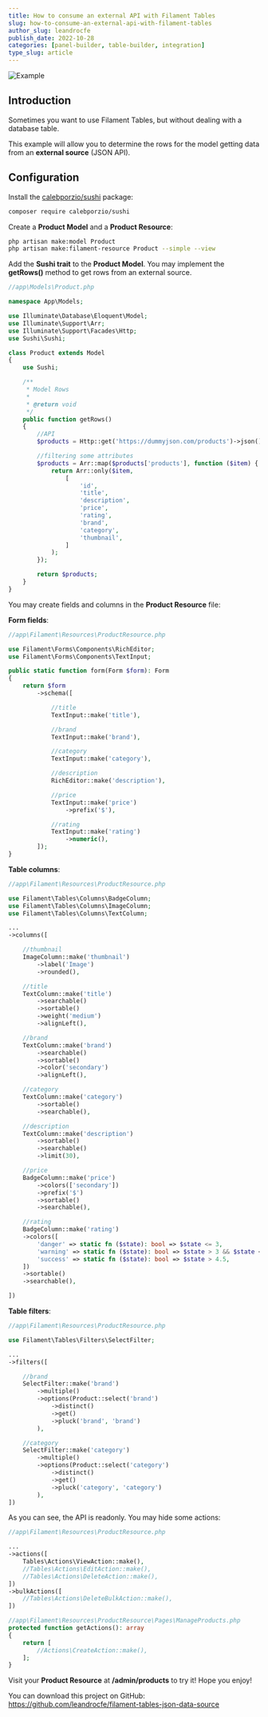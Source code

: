 ```yaml
---
title: How to consume an external API with Filament Tables
slug: how-to-consume-an-external-api-with-filament-tables
author_slug: leandrocfe
publish_date: 2022-10-28
categories: [panel-builder, table-builder, integration]
type_slug: article
---
```


![Example](https://raw.githubusercontent.com/leandrocfe/filament-tables-json-data-source/master/screenshots/example.jpg)

## Introduction

Sometimes you want to use Filament Tables, but without dealing with a database table.

This example will allow you to determine the rows for the model getting data from an **external source** (JSON API).

## Configuration

Install the [calebporzio/sushi](https://github.com/calebporzio/sushi) package:

```bash
composer require calebporzio/sushi
```

Create a **Product Model** and a **Product Resource**:

```bash
php artisan make:model Product
php artisan make:filament-resource Product --simple --view
```

Add the **Sushi trait** to the **Product Model**. You may implement the **getRows()** method to get rows from an external source.

```php
//app\Models\Product.php

namespace App\Models;

use Illuminate\Database\Eloquent\Model;
use Illuminate\Support\Arr;
use Illuminate\Support\Facades\Http;
use Sushi\Sushi;

class Product extends Model
{
    use Sushi;

    /**
     * Model Rows
     *
     * @return void
     */
    public function getRows()
    {
        //API
        $products = Http::get('https://dummyjson.com/products')->json();

        //filtering some attributes
        $products = Arr::map($products['products'], function ($item) {
            return Arr::only($item,
                [
                    'id',
                    'title',
                    'description',
                    'price',
                    'rating',
                    'brand',
                    'category',
                    'thumbnail',
                ]
            );
        });

        return $products;
    }
}
```

You may create fields and columns in the **Product Resource** file:

**Form fields**:

```php
//app\Filament\Resources\ProductResource.php

use Filament\Forms\Components\RichEditor;
use Filament\Forms\Components\TextInput;

public static function form(Form $form): Form
{
    return $form
        ->schema([

            //title
            TextInput::make('title'),

            //brand
            TextInput::make('brand'),

            //category
            TextInput::make('category'),

            //description
            RichEditor::make('description'),

            //price
            TextInput::make('price')
                ->prefix('$'),

            //rating
            TextInput::make('rating')
                ->numeric(),
        ]);
}
```

**Table columns**:

```php
//app\Filament\Resources\ProductResource.php

use Filament\Tables\Columns\BadgeColumn;
use Filament\Tables\Columns\ImageColumn;
use Filament\Tables\Columns\TextColumn;

...
->columns([

    //thumbnail
    ImageColumn::make('thumbnail')
        ->label('Image')
        ->rounded(),

    //title
    TextColumn::make('title')
        ->searchable()
        ->sortable()
        ->weight('medium')
        ->alignLeft(),

    //brand
    TextColumn::make('brand')
        ->searchable()
        ->sortable()
        ->color('secondary')
        ->alignLeft(),

    //category
    TextColumn::make('category')
        ->sortable()
        ->searchable(),

    //description
    TextColumn::make('description')
        ->sortable()
        ->searchable()
        ->limit(30),

    //price
    BadgeColumn::make('price')
        ->colors(['secondary'])
        ->prefix('$')
        ->sortable()
        ->searchable(),

    //rating
    BadgeColumn::make('rating')
    ->colors([
        'danger' => static fn ($state): bool => $state <= 3,
        'warning' => static fn ($state): bool => $state > 3 && $state <= 4.5,
        'success' => static fn ($state): bool => $state > 4.5,
    ])
    ->sortable()
    ->searchable(),

])
```

**Table filters**:

```php
//app\Filament\Resources\ProductResource.php

use Filament\Tables\Filters\SelectFilter;

...
->filters([

    //brand
    SelectFilter::make('brand')
        ->multiple()
        ->options(Product::select('brand')
            ->distinct()
            ->get()
            ->pluck('brand', 'brand')
        ),

    //category
    SelectFilter::make('category')
        ->multiple()
        ->options(Product::select('category')
            ->distinct()
            ->get()
            ->pluck('category', 'category')
        ),
])
```

As you can see, the API is readonly. You may hide some actions:

```php
//app\Filament\Resources\ProductResource.php

...
->actions([
    Tables\Actions\ViewAction::make(),
    //Tables\Actions\EditAction::make(),
    //Tables\Actions\DeleteAction::make(),
])
->bulkActions([
    //Tables\Actions\DeleteBulkAction::make(),
])
```

```php
//app\Filament\Resources\ProductResource\Pages\ManageProducts.php
protected function getActions(): array
{
    return [
        //Actions\CreateAction::make(),
    ];
}
```

Visit your **Product Resource** at **/admin/products** to try it! Hope you enjoy!

You can download this project on GitHub: <https://github.com/leandrocfe/filament-tables-json-data-source>
